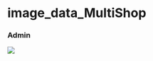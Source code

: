 # image_data_MultiShop
### Admin
<img src="https://github.com/hnmtri204/image_data_MultiShop/assets/120084560/eeb0d186-ccb2-4986-ac42-70e94c688107" />



